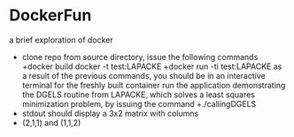 # DockerFun
a brief exploration of docker
* clone repo
from source directory, issue the following commands
	+docker build docker -t test:LAPACKE
	+docker run -ti test:LAPACKE
as a result of the previous commands, you should be in
an interactive terminal for the freshly built container
run the application demonstrating the DGELS routine from LAPACKE,
 which solves a least squares minimization
problem, by issuing the command
	+./callingDGELS
* stdout should display a 3x2 matrix with columns 
* (2,1,1) and (1,1,2)
